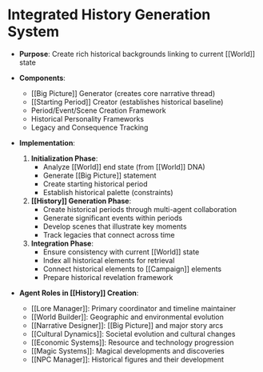 # Integrated History Generation System

- **Purpose**: Create rich historical backgrounds linking to current [[World]] state
    
- **Components**:
    
    - [[Big Picture]] Generator (creates core narrative thread)
    - [[Starting Period]] Creator (establishes historical baseline)
    - Period/Event/Scene Creation Framework
    - Historical Personality Frameworks
    - Legacy and Consequence Tracking
- **Implementation**:
    
    1. **Initialization Phase**:
        - Analyze [[World]] end state (from [[World]] DNA)
        - Generate [[Big Picture]] statement
        - Create starting historical period
        - Establish historical palette (constraints)
    2. **[[History]] Generation Phase**:
        - Create historical periods through multi-agent collaboration
        - Generate significant events within periods
        - Develop scenes that illustrate key moments
        - Track legacies that connect across time
    3. **Integration Phase**:
        - Ensure consistency with current [[World]] state
        - Index all historical elements for retrieval
        - Connect historical elements to [[Campaign]] elements
        - Prepare historical revelation framework
- **Agent Roles in [[History]] Creation**:
    
    - [[Lore Manager]]: Primary coordinator and timeline maintainer
    - [[World Builder]]: Geographic and environmental evolution
    - [[Narrative Designer]]: [[Big Picture]] and major story arcs
    - [[Cultural Dynamics]]: Societal evolution and cultural changes
    - [[Economic Systems]]: Resource and technology progression
    - [[Magic Systems]]: Magical developments and discoveries
    - [[NPC Manager]]: Historical figures and their development